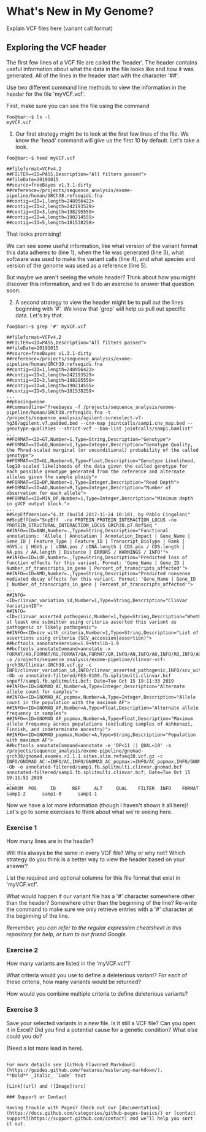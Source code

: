 # What's New in My Genome? 

Explain VCF files here (variant call format) 

## Exploring the VCF header 

The first few lines of a VCF file are called the 'header'. The header contains useful information about what the data in the file looks like and how it was generated. All of the lines in the header start with the character '##'. 

Use two different command line methods to view the information in the header for the file 'myVCF.vcf'. 

First, make sure you can see the file using the command 
```console
foo@bar:~$ ls -l 
myVCF.vcf 
```

1. Our first strategy might be to look at the first few lines of the file. We know the 'head' command will give us the first 10 by default. Let's take a look. 

```console
foo@bar:~$ head myVCF.vcf

##fileformat=VCFv4.2
##FILTER=<ID=PASS,Description="All filters passed">
##fileDate=20191015
##source=freeBayes v1.3.1-dirty
##reference=/projects/sequence_analysis/exome-pipeline/human/GRCh38.refseqids.fna
##contig=<ID=1,length=248956422>
##contig=<ID=2,length=242193529>
##contig=<ID=3,length=198295559>
##contig=<ID=4,length=190214555>
##contig=<ID=5,length=181538259>
```

That looks promising! 

We can see some useful information, like what version of the variant format this data adheres to (line 1), when the file was generated (line 3), what software was used to make the variant calls (line 4), and what species and version of the genome was used as a reference (line 5). 

But maybe we aren't seeing the whole header? Think about how you might discover this information, and we'll do an exercise to answer that question soon. 

2. A second strategy to view the header might be to pull out the lines beginning with '#'. We know that 'grep' will help us pull out specific data. Let's try that. 

```console
foo@bar:~$ grep '#' myVCF.vcf

##fileformat=VCFv4.2
##FILTER=<ID=PASS,Description="All filters passed">
##fileDate=20191015
##source=freeBayes v1.3.1-dirty
##reference=/projects/sequence_analysis/exome-pipeline/human/GRCh38.refseqids.fna
##contig=<ID=1,length=248956422>
##contig=<ID=2,length=242193529>
##contig=<ID=3,length=198295559>
##contig=<ID=4,length=190214555>
##contig=<ID=5,length=181538259>
...
##phasing=none
##commandline="freebayes -f /projects/sequence_analysis/exome-pipeline/human/GRCh38.refseqids.fna -t /projects/sequence_analysis/agilent-sureselect-v7-hg38/agilent.v7.padded.bed --cnv-map jointcalls/samp1.cnv_map.bed --genotype-qualities --strict-vcf --bam-list jointcalls/samp1.bamlist"
...
##FORMAT=<ID=GT,Number=1,Type=String,Description="Genotype">
##FORMAT=<ID=GQ,Number=1,Type=Integer,Description="Genotype Quality, the Phred-scaled marginal (or unconditional) probability of the called genotype">
##FORMAT=<ID=GL,Number=G,Type=Float,Description="Genotype Likelihood, log10-scaled likelihoods of the data given the called genotype for each possible genotype generated from the reference and alternate alleles given the sample ploidy">
##FORMAT=<ID=DP,Number=1,Type=Integer,Description="Read Depth">
##FORMAT=<ID=AD,Number=R,Type=Integer,Description="Number of observation for each allele">
##FORMAT=<ID=MIN_DP,Number=1,Type=Integer,Description="Minimum depth in gVCF output block.">
...
##SnpEffVersion="4.3t (build 2017-11-24 10:18), by Pablo Cingolani"
##SnpEffCmd="SnpEff  -no PROTEIN_PROTEIN_INTERACTION_LOCUS -no PROTEIN_STRUCTURAL_INTERACTION_LOCUS GRCh38.p7.RefSeq "
##INFO=<ID=ANN,Number=.,Type=String,Description="Functional annotations: 'Allele | Annotation | Annotation_Impact | Gene_Name | Gene_ID | Feature_Type | Feature_ID | Transcript_BioType | Rank | HGVS.c | HGVS.p | cDNA.pos / cDNA.length | CDS.pos / CDS.length | AA.pos / AA.length | Distance | ERRORS / WARNINGS / INFO'">
##INFO=<ID=LOF,Number=.,Type=String,Description="Predicted loss of function effects for this variant. Format: 'Gene_Name | Gene_ID | Number_of_transcripts_in_gene | Percent_of_transcripts_affected'">
##INFO=<ID=NMD,Number=.,Type=String,Description="Predicted nonsense mediated decay effects for this variant. Format: 'Gene_Name | Gene_ID | Number_of_transcripts_in_gene | Percent_of_transcripts_affected'">
...
##INFO=<ID=clinvar_variation_id,Number=1,Type=String,Description="ClinVar VariationID">
##INFO=<ID=clinvar_asserted_pathogenic,Number=1,Type=String,Description="Whether at least one submitter using criteria asserted this variant as pathogenic or likely pathogenic">
##INFO=<ID=scv_with_criteria,Number=1,Type=String,Description="List of assertions using criteria (SCV_accession|assertion)">
##bcftools_annotateVersion=1.9+htslib-1.9
##bcftools_annotateCommand=annotate -x FORMAT/AO,FORMAT/RO,FORMAT/QA,FORMAT/QR,INFO/AN,INFO/AO,INFO/RO,INFO/AB,INFO/ABP,INFO/AC,INFO/AF,INFO/CIGAR,INFO/DP,INFO/DPB,INFO/DPRA,INFO/MEANALT,INFO/MIN_DP,INFO/NS,INFO/NUMALT,INFO/TYPE,INFO/technology.Illumina -a /projects/sequence_analysis/exome-pipeline/clinvar-vcf-grch38/ClinVar.GRCh38.vcf.gz -c INFO/clinvar_variation_id,INFO/clinvar_asserted_pathogenic,INFO/scv_with_criteria -Ob -o annotated-filtered/FES-0109.fb.splitmulti.clinvar.bcf snpeff/samp1.fb.splitmulti.bcf; Date=Tue Oct 15 19:11:33 2019
##INFO=<ID=GNOMAD_AC,Number=A,Type=Integer,Description="Alternate allele count for samples">
##INFO=<ID=GNOMAD_AC_popmax,Number=A,Type=Integer,Description="Allele count in the population with the maximum AF">
##INFO=<ID=GNOMAD_AF,Number=A,Type=Float,Description="Alternate allele frequency in samples">
##INFO=<ID=GNOMAD_AF_popmax,Number=A,Type=Float,Description="Maximum allele frequency across populations (excluding samples of Ashkenazi, Finnish, and indeterminate ancestry)">
##INFO=<ID=GNOMAD_popmax,Number=A,Type=String,Description="Population with maximum AF">
##bcftools_annotateCommand=annotate -e 'DP<11 || QUAL<10' -a /projects/sequence_analysis/exome-pipeline/gnomad-grch38/gnomad.exomes.r2.1.1.sites.slim.refseq38.vcf.gz -c INFO/GNOMAD_AC:=INFO/AC,INFO/GNOMAD_AC_popmax:=INFO/AC_popmax,INFO/GNOMAD_AF:=INFO/AF,INFO/GNOMAD_AF_popmax:=INFO/AF_popmax,INFO/GNOMAD_popmax:=INFO/popmax -Ob -o annotated-filtered/samp1.fb.splitmulti.clinvar.gnomad.bcf annotated-filtered/samp1.fb.splitmulti.clinvar.bcf; Date=Tue Oct 15 19:11:51 2019
...
#CHROM  POS     ID      REF     ALT     QUAL    FILTER  INFO    FORMAT  samp1-2      samp1-0      samp1-1

```
Now we have a lot more information (though I haven't shown it all here)! Let's go to some exercises to think about what we're seeing here. 


### Exercise 1

How many lines are in the header? 

Will this always be the same in every VCF file? Why or why not? Which strategy do you think is a better way to view the header based on your answer? 

List the required and optional columns for this file format that exist in 'myVCF.vcf'.

What would happen if our variant file has a '#' character somewhere other than the header? Somewhere other than the beginning of the line? Re-write the command to make sure we only retrieve entries with a '#' character at the beginning of the line. 

_Remember, you can refer to the regular expression cheatsheet in this repository for help, or turn to our friend Google._


### Exercise 2

How many variants are listed in the 'myVCF.vcf'? 

What criteria would you use to define a deleterious variant? For each of these criteria, how many variants would be returned? 

How would you combine multiple criteria to define deleterious variants? 


### Exercise 3 

Save your selected variants in a new file. Is it still a VCF file? Can you open it in Excel? Did you find a potential cause for a genetic condition? What else could you do? 

(Need a lot more lead in here). 

```

For more details see [GitHub Flavored Markdown](https://guides.github.com/features/mastering-markdown/).
**Bold** _Italic_ `Code` text

[Link](url) and ![Image](src)

### Support or Contact

Having trouble with Pages? Check out our [documentation](https://docs.github.com/categories/github-pages-basics/) or [contact support](https://support.github.com/contact) and we’ll help you sort it out.
